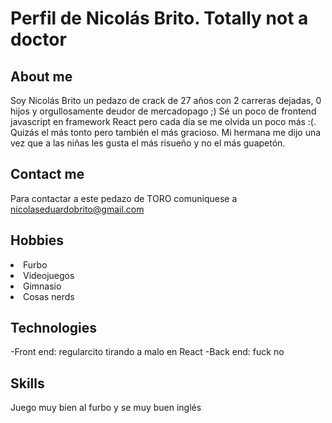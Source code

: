 # Perfil de Nicolás Brito. Totally not a doctor
## About me
Soy Nicolás Brito un pedazo de crack de 27 años con 2 carreras dejadas, 0 hijos y orgullosamente deudor de mercadopago ;) Sé un poco de frontend javascript en framework React pero cada día se me olvida un poco más :(. Quizás el más tonto pero también el más gracioso. Mi hermana me dijo una vez que a las niñas les gusta el más risueño y no el más guapetón.
## Contact me
Para contactar a este pedazo de TORO comuniquese a nicolaseduardobrito@gmail.com 

## Hobbies
<li>Furbo
<li>Videojuegos
<li>Gimnasio
<li>Cosas nerds


## Technologies
-Front end: regularcito tirando a malo en React
-Back end: fuck no

## Skills
Juego muy bien al furbo y se muy buen inglés





